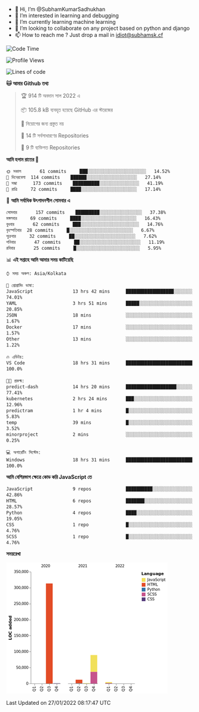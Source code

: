 - 👋 Hi, I’m @SubhamKumarSadhukhan
- 👀 I’m interested in learning and debugging
- 🌱 I’m currently learning machine learning
- 💞️ I’m looking to collaborate on any project based on python and django
- 📫 How to reach me ?
      Just drop a mail in idiot@subhamsk.cf

<!---
SubhamKumarSadhukhan/SubhamKumarSadhukhan is a ✨ special ✨ repository because its `README.md` (this file) appears on your GitHub profile.
You can click the Preview link to take a look at your changes.
--->


<!--START_SECTION:waka-->
![Code Time](http://img.shields.io/badge/Code%20Time-132%20hrs%2017%20mins-blue)

![Profile Views](http://img.shields.io/badge/%E0%A6%AA%E0%A7%8D%E0%A6%B0%E0%A7%8B%E0%A6%AB%E0%A6%BE%E0%A6%87%E0%A6%B2%20%E0%A6%A6%E0%A6%B0%E0%A7%8D%E0%A6%B6%E0%A6%A8-4-blue)

![Lines of code](https://img.shields.io/badge/%E0%A6%B9%E0%A7%8D%E0%A6%AF%E0%A6%BE%E0%A6%B2%E0%A7%8B%20%E0%A6%93%E0%A6%AF%E0%A6%BC%E0%A6%BE%E0%A6%B0%E0%A7%8D%E0%A6%B2%E0%A7%8D%E0%A6%A1%20%E0%A6%A5%E0%A7%87%E0%A6%95%E0%A7%87%20%E0%A6%86%E0%A6%AE%E0%A6%BF%20%E0%A6%B2%E0%A6%BF%E0%A6%96%E0%A7%87%E0%A6%9B%E0%A6%BF-420%20Thousand%20%E0%A6%95%E0%A7%8B%E0%A6%A1%E0%A7%87%E0%A6%B0%20%E0%A6%B2%E0%A6%BE%E0%A6%87%E0%A6%A8-blue)

**🐱 আমার Github তথ্য** 

> 🏆 914 টি অবদান সাল 2022 এ
 > 
> 📦 105.8 kB ব্যবহৃত হয়েছে GitHub এর স্টরেজের 
 > 
> 🚫 নিয়োগের জন্য প্রস্তুত নয়
 > 
> 📜 14 টি সর্বসাধারণের Repositories 
 > 
> 🔑 9 টি ব্যক্তিগত Repositories  
 > 
**আমি হলাম রাতের 🦉** 

```text
🌞 সকাল       61 commits     ███░░░░░░░░░░░░░░░░░░░░░░   14.52% 
🌆 দিনেরবেলা  114 commits    ██████░░░░░░░░░░░░░░░░░░░   27.14% 
🌃 সন্ধা      173 commits    ██████████░░░░░░░░░░░░░░░   41.19% 
🌙 রাত্রি     72 commits     ████░░░░░░░░░░░░░░░░░░░░░   17.14%

```
📅 **আমি সর্বাধিক উৎপাদনশীল সোমবার এ** 

```text
সোমবার       157 commits    █████████░░░░░░░░░░░░░░░░   37.38% 
মঙ্গলবার     69 commits     ████░░░░░░░░░░░░░░░░░░░░░   16.43% 
বুধবার       62 commits     ███░░░░░░░░░░░░░░░░░░░░░░   14.76% 
বৃহস্পতিবার  28 commits     █░░░░░░░░░░░░░░░░░░░░░░░░   6.67% 
শুক্রবার     32 commits     ██░░░░░░░░░░░░░░░░░░░░░░░   7.62% 
শনিবার       47 commits     ██░░░░░░░░░░░░░░░░░░░░░░░   11.19% 
রবিবার       25 commits     █░░░░░░░░░░░░░░░░░░░░░░░░   5.95%

```


📊 **এই সপ্তাহে আমি আমার সময় কাটিয়েছি** 

```text
⌚︎ সময় অঞ্চল: Asia/Kolkata

💬 প্রোগ্রামিং ভাষা: 
JavaScript               13 hrs 42 mins      ██████████████████░░░░░░░   74.01% 
YAML                     3 hrs 51 mins       █████░░░░░░░░░░░░░░░░░░░░   20.85% 
JSON                     18 mins             ░░░░░░░░░░░░░░░░░░░░░░░░░   1.67% 
Docker                   17 mins             ░░░░░░░░░░░░░░░░░░░░░░░░░   1.57% 
Other                    13 mins             ░░░░░░░░░░░░░░░░░░░░░░░░░   1.22%

🔥 এডিটর: 
VS Code                  18 hrs 31 mins      █████████████████████████   100.0%

🐱‍💻 প্রকল্ম: 
predict-dash             14 hrs 20 mins      ███████████████████░░░░░░   77.41% 
kubernetes               2 hrs 24 mins       ███░░░░░░░░░░░░░░░░░░░░░░   12.96% 
predictram               1 hr 4 mins         █░░░░░░░░░░░░░░░░░░░░░░░░   5.83% 
temp                     39 mins             █░░░░░░░░░░░░░░░░░░░░░░░░   3.52% 
minorproject             2 mins              ░░░░░░░░░░░░░░░░░░░░░░░░░   0.25%

💻 অপারেটিং সিস্টেম: 
Windows                  18 hrs 31 mins      █████████████████████████   100.0%

```

**আমি বেশিরভাগ ক্ষেত্রে কোড করি JavaScript তে** 

```text
JavaScript               9 repos             ██████████░░░░░░░░░░░░░░░   42.86% 
HTML                     6 repos             ███████░░░░░░░░░░░░░░░░░░   28.57% 
Python                   4 repos             ████░░░░░░░░░░░░░░░░░░░░░   19.05% 
CSS                      1 repo              █░░░░░░░░░░░░░░░░░░░░░░░░   4.76% 
SCSS                     1 repo              █░░░░░░░░░░░░░░░░░░░░░░░░   4.76%

```


**সময়রেখা**

![Chart not found](https://raw.githubusercontent.com/SubhamKumarSadhukhan/SubhamKumarSadhukhan/main/charts/bar_graph.png) 


 Last Updated on 27/01/2022 08:17:47 UTC
<!--END_SECTION:waka-->
